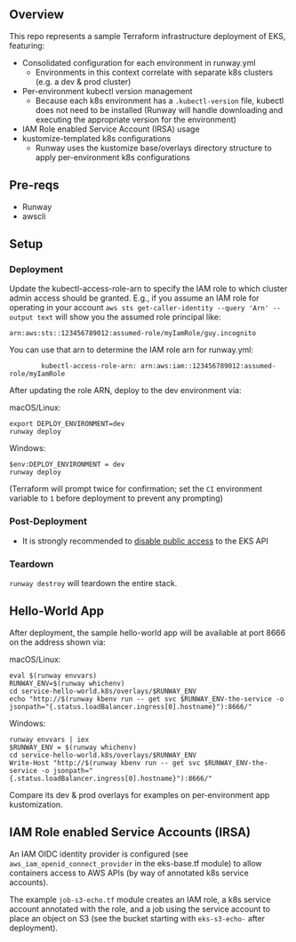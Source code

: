 ## Overview

This repo represents a sample Terraform infrastructure deployment of EKS, featuring:

* Consolidated configuration for each environment in runway.yml
    * Environments in this context correlate with separate k8s clusters (e.g. a dev & prod cluster)
* Per-environment kubectl version management
    * Because each k8s environment has a `.kubectl-version` file, kubectl does not need to be installed (Runway will handle downloading and executing the appropriate version for the environment)
* IAM Role enabled Service Account (IRSA) usage
* kustomize-templated k8s configurations
    * Runway uses the kustomize base/overlays directory structure to apply per-environment k8s configurations

## Pre-reqs

* Runway
* awscli

## Setup

### Deployment

Update the kubectl-access-role-arn to specify the IAM role to which cluster admin access should be granted. E.g., if you assume an IAM role for operating in your account `aws sts get-caller-identity --query 'Arn' --output text` will show you the assumed role principal like:
```
arn:aws:sts::123456789012:assumed-role/myIamRole/guy.incognito
```
You can use that arn to determine the IAM role arn for runway.yml:

```
        kubectl-access-role-arn: arn:aws:iam::123456789012:assumed-role/myIamRole
```

After updating the role ARN, deploy to the dev environment via:

macOS/Linux:
```
export DEPLOY_ENVIRONMENT=dev
runway deploy
```

Windows:
```
$env:DEPLOY_ENVIRONMENT = dev
runway deploy
```

(Terraform will prompt twice for confirmation; set the `CI` environment variable to `1` before deployment to prevent any prompting)

### Post-Deployment

* It is strongly recommended to [disable public access](https://docs.aws.amazon.com/eks/latest/userguide/cluster-endpoint.html#modify-endpoint-access) to the EKS API

### Teardown

`runway destroy` will teardown the entire stack.

## Hello-World App

After deployment, the sample hello-world app will be available at port 8666 on the address shown via:

macOS/Linux:
```
eval $(runway envvars)
RUNWAY_ENV=$(runway whichenv)
cd service-hello-world.k8s/overlays/$RUNWAY_ENV
echo "http://$(runway kbenv run -- get svc $RUNWAY_ENV-the-service -o jsonpath="{.status.loadBalancer.ingress[0].hostname}"):8666/"
```

Windows:
```
runway envvars | iex
$RUNWAY_ENV = $(runway whichenv)
cd service-hello-world.k8s/overlays/$RUNWAY_ENV
Write-Host "http://$(runway kbenv run -- get svc $RUNWAY_ENV-the-service -o jsonpath="{.status.loadBalancer.ingress[0].hostname}"):8666/"
```

Compare its dev & prod overlays for examples on per-environment app kustomization.

## IAM Role enabled Service Accounts (IRSA)

An IAM OIDC identity provider is configured (see `aws_iam_openid_connect_provider` in the eks-base.tf module) to allow containers access to AWS APIs (by way of annotated k8s service accounts).

The example `job-s3-echo.tf` module creates an IAM role, a k8s service account annotated with the role, and a job using the service account to place an object on S3 (see the bucket starting with `eks-s3-echo-` after deployment).
